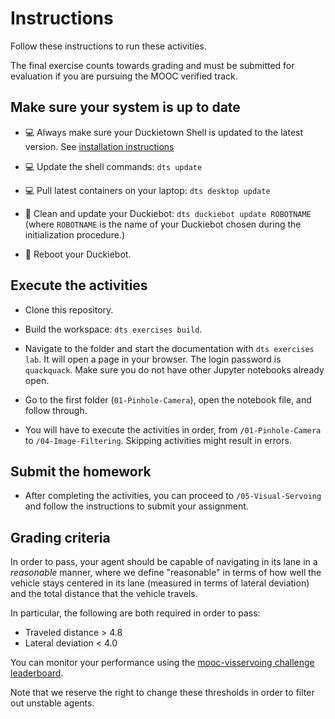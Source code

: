 # Instructions

Follow these instructions to run these activities.

The final exercise counts towards grading and must be submitted for evaluation if you are pursuing the MOOC verified track.

## Make sure your system is up to date

- 💻 Always make sure your Duckietown Shell is updated to the latest version. See [installation instructions](https://github.com/duckietown/duckietown-shell)

- 💻 Update the shell commands: `dts update`

- 💻 Pull latest containers on your laptop: `dts desktop update`

- 🚙 Clean and update your Duckiebot: `dts duckiebot update ROBOTNAME` (where `ROBOTNAME` is the name of your Duckiebot chosen during the initialization procedure.)

- 🚙 Reboot your Duckiebot.

## Execute the activities

- Clone this repository.

- Build the workspace: `dts exercises build`.

- Navigate to the folder and start the documentation with `dts exercises lab`. It will open a page in your browser. The login password is `quackquack`. Make sure you do not have other Jupyter notebooks already open.

- Go to the first folder (`01-Pinhole-Camera`), open the notebook file, and follow through.

- You will have to execute the activities in order, from `/01-Pinhole-Camera` to `/04-Image-Filtering`. Skipping activities might result in errors.

## Submit the homework

- After completing the activities, you can proceed to `/05-Visual-Servoing` and follow the instructions to submit your assignment.

## Grading criteria

In order to pass, your agent should be capable of navigating in its lane in a *reasonable* manner, where we define "reasonable" in terms of how well the vehicle stays centered in its lane (measured in terms of lateral deviation) and the total distance that the vehicle travels.

In particular, the following are both required in order to pass:
* Traveled distance > 4.8
* Lateral deviation < 4.0

You can monitor your performance using the [mooc-visservoing challenge leaderboard](https://challenges.duckietown.org/v4/humans/challenges/mooc-visservoing/leaderboard).

Note that we reserve the right to change these thresholds in order to filter out unstable agents.
